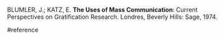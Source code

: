 BLUMLER, J.; KATZ, E. **The Uses of Mass Communication**: Current Perspectives on Gratification Research. Londres, Beverly Hills: Sage, 1974.

#reference